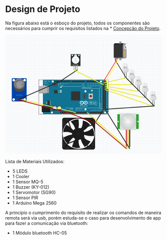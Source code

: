 # Design de Projeto

Na figura abaixo está o esboço do projeto, todos os componentes são necessários para cumprir os requisitos listados na * [Concepção do Projeto](https://github.com/maiteluisaa/projeto_pi2/blob/main/concep.md).

![](./figuras/fritz.PNG)

Lista de Materiais Utilizados:

- 5 LEDS
- 1 Cooler
- 1 Sensor MQ-5
- 1 Buzzer (KY-012)
- 1 Servomotor (SG90)
- 1 Sensor PIR
- 1 Arduino Mega 2560

A princípio o cumprimento do requisito de realizar os comandos de maneira remota será via usb, porém estuda-se o caso para desenvolvimento de app para fazer a comunicação via bluetooth:

- 1 Módulo bluetooth HC-05
